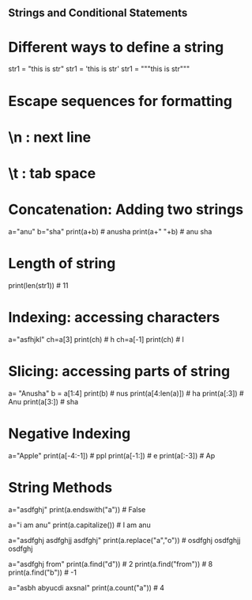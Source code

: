 ## Strings and Conditional Statements
# Different ways to define a string
str1 = "this is str"
str1 = 'this is str'
str1 = """this is str"""

# Escape sequences for formatting
# \n : next line
# \t : tab space

# Concatenation: Adding two strings
a="anu"
b="sha"
print(a+b)  # anusha
print(a+" "+b)  # anu sha

# Length of string
print(len(str1))  # 11

# Indexing: accessing characters
a="asfhjkl"
ch=a[3]
print(ch)  # h
ch=a[-1]
print(ch)  # l

# Slicing: accessing parts of string
a= "Anusha"
b = a[1:4]
print(b)  # nus
print(a[4:len(a)])  # ha
print(a[:3])  # Anu
print(a[3:])  # sha

# Negative Indexing
a="Apple"
print(a[-4:-1])  # ppl
print(a[-1:])  # e
print(a[:-3])  # Ap

# String Methods
a="asdfghj"
print(a.endswith("a"))  # False

a="i am anu"
print(a.capitalize())  # I am anu

a="asdfghj asdfghjj asdfghj"
print(a.replace("a","o"))  # osdfghj osdfghjj osdfghj

a="asdfghj from"
print(a.find("d"))  # 2
print(a.find("from"))  # 8
print(a.find("b"))  # -1

a="asbh abyucdi axsnaI"
print(a.count("a"))  # 4
